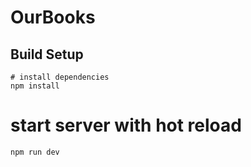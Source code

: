 # OurBooks

## Build Setup

```
# install dependencies
npm install
```

# start server with hot reload
```
npm run dev
```
